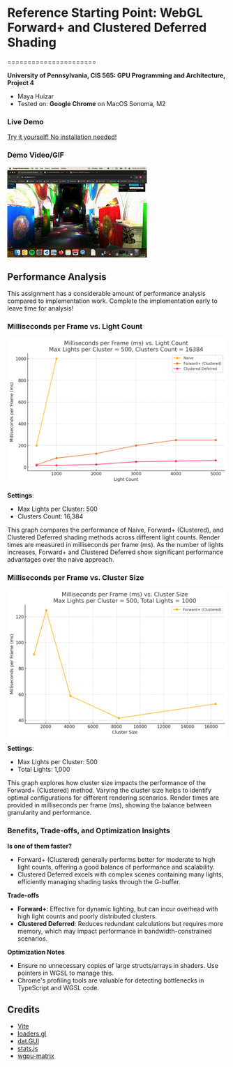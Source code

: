 # Reference Starting Point: WebGL Forward+ and Clustered Deferred Shading
======================

**University of Pennsylvania, CIS 565: GPU Programming and Architecture, Project 4**

* Maya Huizar
* Tested on: **Google Chrome** on MacOS Sonoma, M2

### Live Demo

[Try it yourself! No installation needed!](https://aorus1.github.io/Project4-WebGPU-Forward-Plus-and-Clustered-Deferred/)
### Demo Video/GIF

![](img/output.gif)

## Performance Analysis

This assignment has a considerable amount of performance analysis compared to implementation work. Complete the implementation early to leave time for analysis!

### Milliseconds per Frame vs. Light Count

![Milliseconds per Frame vs. Light Count](img/graph1.png)

**Settings**:
- Max Lights per Cluster: 500
- Clusters Count: 16,384

This graph compares the performance of Naive, Forward+ (Clustered), and Clustered Deferred shading methods across different light counts. Render times are measured in milliseconds per frame (ms). As the number of lights increases, Forward+ and Clustered Deferred show significant performance advantages over the naive approach.

### Milliseconds per Frame vs. Cluster Size

![Milliseconds per Frame vs. Cluster Size](img/clustercount.png)

**Settings**:
- Max Lights per Cluster: 500
- Total Lights: 1,000

This graph explores how cluster size impacts the performance of the Forward+ (Clustered) method. Varying the cluster size helps to identify optimal configurations for different rendering scenarios. Render times are provided in milliseconds per frame (ms), showing the balance between granularity and performance.

### Benefits, Trade-offs, and Optimization Insights

**Is one of them faster?**
- Forward+ (Clustered) generally performs better for moderate to high light counts, offering a good balance of performance and scalability.
- Clustered Deferred excels with complex scenes containing many lights, efficiently managing shading tasks through the G-buffer.

**Trade-offs**
- **Forward+**: Effective for dynamic lighting, but can incur overhead with high light counts and poorly distributed clusters.
- **Clustered Deferred**: Reduces redundant calculations but requires more memory, which may impact performance in bandwidth-constrained scenarios.

**Optimization Notes**
- Ensure no unnecessary copies of large structs/arrays in shaders. Use pointers in WGSL to manage this.
- Chrome's profiling tools are valuable for detecting bottlenecks in TypeScript and WGSL code.

## Credits

- [Vite](https://vitejs.dev/)
- [loaders.gl](https://loaders.gl/)
- [dat.GUI](https://github.com/dataarts/dat.gui)
- [stats.js](https://github.com/mrdoob/stats.js)
- [wgpu-matrix](https://github.com/greggman/wgpu-matrix)
